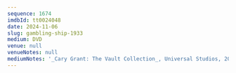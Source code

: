 ```yaml
---
sequence: 1674
imdbId: tt0024048
date: 2024-11-06
slug: gambling-ship-1933
medium: DVD
venue: null
venueNotes: null
mediumNotes: '_Cary Grant: The Vault Collection_, Universal Studios, 2016'
---
```


